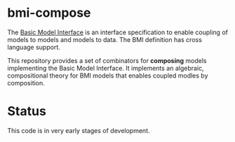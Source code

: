 # bmi-compose

The [Basic Model Interface](https://github.com/csdms/bmi) is an interface specification
to enable coupling of models to models and models to data. The BMI definition has
cross language support.

This repository provides a set of combinators for __composing__ models implementing the Basic Model Interface.
It implements an algebraic, compositional theory for BMI models that enables coupled modles by composition.

# Status
This code is in very early stages of development.
